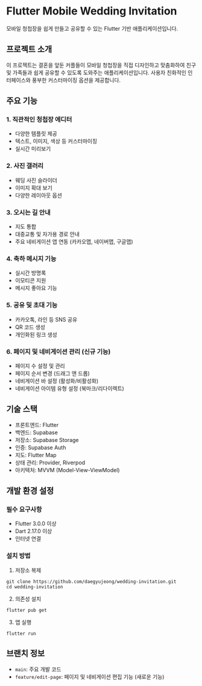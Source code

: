 # Flutter Mobile Wedding Invitation
모바일 청첩장을 쉽게 만들고 공유할 수 있는 Flutter 기반 애플리케이션입니다.

## 프로젝트 소개
이 프로젝트는 결혼을 앞둔 커플들이 모바일 청첩장을 직접 디자인하고 맞춤화하여 친구 및 가족들과 쉽게 공유할 수 있도록 도와주는 애플리케이션입니다. 사용자 친화적인 인터페이스와 풍부한 커스터마이징 옵션을 제공합니다.

## 주요 기능
### 1. 직관적인 청첩장 에디터
- 다양한 템플릿 제공
- 텍스트, 이미지, 색상 등 커스터마이징
- 실시간 미리보기

### 2. 사진 갤러리
- 웨딩 사진 슬라이더
- 이미지 확대 보기
- 다양한 레이아웃 옵션

### 3. 오시는 길 안내
- 지도 통합
- 대중교통 및 자가용 경로 안내
- 주요 네비게이션 앱 연동 (카카오맵, 네이버맵, 구글맵)

### 4. 축하 메시지 기능
- 실시간 방명록
- 이모티콘 지원
- 메시지 좋아요 기능

### 5. 공유 및 초대 기능
- 카카오톡, 라인 등 SNS 공유
- QR 코드 생성
- 개인화된 링크 생성

### 6. 페이지 및 네비게이션 관리 (신규 기능)
- 페이지 수 설정 및 관리
- 페이지 순서 변경 (드래그 앤 드롭)
- 네비게이션 바 설정 (활성화/비활성화)
- 네비게이션 아이템 유형 설정 (북마크/리다이렉트)

## 기술 스택
- 프론트엔드: Flutter
- 백엔드: Supabase
- 저장소: Supabase Storage
- 인증: Supabase Auth
- 지도: Flutter Map
- 상태 관리: Provider, Riverpod
- 아키텍처: MVVM (Model-View-ViewModel)

## 개발 환경 설정
### 필수 요구사항
- Flutter 3.0.0 이상
- Dart 2.17.0 이상
- 인터넷 연결

### 설치 방법
1. 저장소 복제
```
git clone https://github.com/daegyujeong/wedding-invitation.git
cd wedding-invitation
```

2. 의존성 설치
```
flutter pub get
```

3. 앱 실행
```
flutter run
```

## 브랜치 정보
- `main`: 주요 개발 코드
- `feature/edit-page`: 페이지 및 네비게이션 편집 기능 (새로운 기능)


